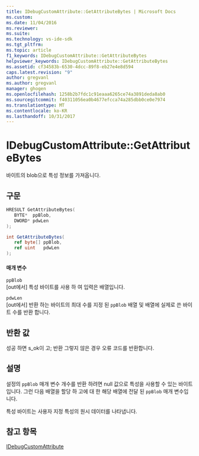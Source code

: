 ```yaml
---
title: IDebugCustomAttribute::GetAttributeBytes | Microsoft Docs
ms.custom: 
ms.date: 11/04/2016
ms.reviewer: 
ms.suite: 
ms.technology: vs-ide-sdk
ms.tgt_pltfrm: 
ms.topic: article
f1_keywords: IDebugCustomAttribute::GetAttributeBytes
helpviewer_keywords: IDebugCustomAttribute::GetAttributeBytes
ms.assetid: cf34583b-6530-4dcc-89f8-eb27e4e8d594
caps.latest.revision: "9"
author: gregvanl
ms.author: gregvanl
manager: ghogen
ms.openlocfilehash: 1258b2b7fdc1c91eaaa6265ce74a3891deda8ab0
ms.sourcegitcommit: f40311056ea0b4677efcca74a285dbb0ce0e7974
ms.translationtype: MT
ms.contentlocale: ko-KR
ms.lasthandoff: 10/31/2017
---
```

# <a name="idebugcustomattributegetattributebytes"></a>IDebugCustomAttribute::GetAttributeBytes
바이트의 blob으로 특성 정보를 가져옵니다.  
  
## <a name="syntax"></a>구문  
  
```cpp  
HRESULT GetAttributeBytes(   
   BYTE*  ppBlob,  
   DWORD* pdwLen  
);  
```  
  
```csharp  
int GetAttributeBytes(  
   ref byte[] ppBlob,   
   ref uint   pdwLen  
);  
```  
  
#### <a name="parameters"></a>매개 변수  
 `ppBlob`  
 [out에서] 특성 바이트를 사용 하 여 입력은 배열입니다.  
  
 `pdwLen`  
 [out에서] 반환 하는 바이트의 최대 수를 지정 된 `ppBlob` 배열 및 배열에 실제로 쓴 바이트 수를 반환 합니다.  
  
## <a name="return-value"></a>반환 값  
 성공 하면 s_ok이 고; 반환 그렇지 않은 경우 오류 코드를 반환합니다.  
  
## <a name="remarks"></a>설명  
 설정의 `ppBlob` 매개 변수 개수를 반환 하려면 null 값으로 특성을 사용할 수 있는 바이트입니다. 그런 다음 배열을 할당 하 고에 대 한 해당 배열에 전달 된 `ppBlob` 매개 변수입니다.  
  
 특성 바이트는 사용자 지정 특성의 원시 데이터를 나타냅니다.  
  
## <a name="see-also"></a>참고 항목  
 [IDebugCustomAttribute](../../../extensibility/debugger/reference/idebugcustomattribute.md)